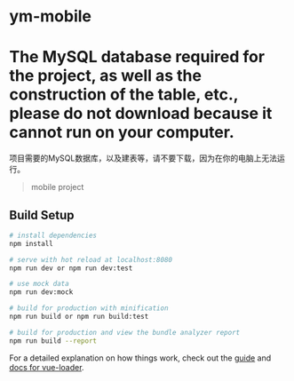 

# ym-mobile
# The MySQL database required for the project, as well as the construction of the table, etc., please do not download because it cannot run on your computer.
项目需要的MySQL数据库，以及建表等，请不要下载，因为在你的电脑上无法运行。
> mobile project

## Build Setup

``` bash
# install dependencies
npm install

# serve with hot reload at localhost:8080
npm run dev or npm run dev:test

# use mock data
npm run dev:mock

# build for production with minification
npm run build or npm run build:test

# build for production and view the bundle analyzer report
npm run build --report
```

For a detailed explanation on how things work, check out the [guide](http://vuejs-templates.github.io/webpack/) and [docs for vue-loader](http://vuejs.github.io/vue-loader).
